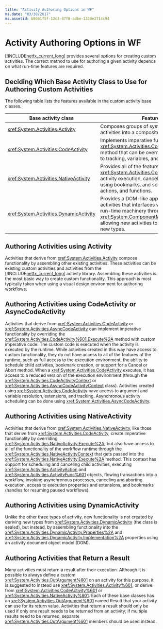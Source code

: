 ```yaml
---
title: "Activity Authoring Options in WF"
ms.date: "03/30/2017"
ms.assetid: b9061f5f-12c3-47f0-adbe-1330e2714c94
---
```

# Activity Authoring Options in WF
[!INCLUDE[netfx_current_long](../../../includes/netfx-current-long-md.md)] provides several options for creating custom activities. The correct method to use for authoring a given activity depends on what run-time features are required.  
  
## Deciding Which Base Activity Class to Use for Authoring Custom Activities  
 The following table lists the features available in the custom activity base classes.  
  
|Base activity class|Features available|  
|-------------------------|------------------------|  
|<xref:System.Activities.Activity>|Composes groups of system-provided and custom activities into a composite activity.|  
|<xref:System.Activities.CodeActivity>|Implements imperative functionality by providing an <xref:System.Activities.CodeActivity%601.Execute%2A> method that can be overridden. Also provides access to tracking, variables, and arguments..|  
|<xref:System.Activities.NativeActivity>|Provides all of the features of <xref:System.Activities.CodeActivity>, plus aborting activity execution, canceling child activity execution, using bookmarks, and scheduling activities, activity actions, and functions.|  
|<xref:System.Activities.DynamicActivity>|Provides a DOM-like approach to constructing activities that interfaces with the WF designer and the run-time machinery through <xref:System.ComponentModel.ICustomTypeDescriptor>, allowing new activities to be created without defining new types.|  
  
## Authoring Activities using Activity  
 Activities that derive from <xref:System.Activities.Activity> compose functionality by assembling other existing activities. These activities can be existing custom activities and activities from the [!INCLUDE[netfx_current_long](../../../includes/netfx-current-long-md.md)] activity library. Assembling these activities is the most basic way to create custom functionality. This approach is most typically taken when using a visual design environment for authoring workflows.  
  
## Authoring Activities using CodeActivity or AsyncCodeActivity  
 Activities that derive from <xref:System.Activities.CodeActivity> or <xref:System.Activities.AsyncCodeActivity> can implement imperative functionality by overriding the <xref:System.Activities.CodeActivity%601.Execute%2A> method with custom imperative code. The custom code is executed when the activity is executed by the runtime. While activities created in this way have access to custom functionality, they do not have access to all of the features of the runtime, such as full access to the execution environment, the ability to schedule child activities, bookmark creation, or support for a Cancel or Abort method. When a <xref:System.Activities.CodeActivity> executes, it has access to a reduced version of the execution environment (through the <xref:System.Activities.CodeActivityContext> or <xref:System.Activities.AsyncCodeActivityContext> class). Activities created using <xref:System.Activities.CodeActivity> have access to argument and variable resolution, extensions, and tracking. Asynchronous activity scheduling can be done using <xref:System.Activities.AsyncCodeActivity>.  
  
## Authoring Activities using NativeActivity  
 Activities that derive from <xref:System.Activities.NativeActivity>, like those that derive from <xref:System.Activities.CodeActivity>, create imperative functionality by overriding <xref:System.Activities.NativeActivity.Execute%2A>, but also have access to all of the functionality of the workflow runtime through the <xref:System.Activities.NativeActivityContext> that gets passed into the <xref:System.Activities.NativeActivity.Execute%2A> method. This context has support for scheduling and canceling child activities, executing <xref:System.Activities.ActivityAction> and <xref:System.Activities.ActivityFunc%601> objects, flowing transactions into a workflow, invoking asynchronous processes, canceling and aborting execution, access to execution properties and extensions, and bookmarks (handles for resuming paused workflows).  
  
## Authoring Activities using DynamicActivity  
 Unlike the other three types of activity, new functionality is not created by deriving new types from <xref:System.Activities.DynamicActivity> (the class is sealed), but instead, by assembling functionality into the <xref:System.Activities.DynamicActivity.Properties%2A> and <xref:System.Activities.DynamicActivity.Implementation%2A> properties using an activity document object model (DOM).  
  
## Authoring Activities that Return a Result  
 Many activities must return a result after their execution. Although it is possible to always define a custom <xref:System.Activities.OutArgument%601> on an activity for this purpose, it is suggested to instead use <xref:System.Activities.Activity%601>, or derive from <xref:System.Activities.CodeActivity%601> or <xref:System.Activities.NativeActivity%601>. Each of these base classes has an <xref:System.Activities.OutArgument%601> named Result that your activity can use for its return value. Activities that return a result should only be used if only one result needs to be returned from an activity; if multiple results need to be returned, separate <xref:System.Activities.OutArgument%601> members should be used instead.
